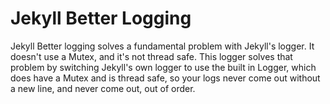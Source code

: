 # Jekyll Better Logging

Jekyll Better logging solves a fundamental problem with Jekyll's logger.  It doesn't use a Mutex, and it's not thread safe.  This logger solves that problem by switching Jekyll's own logger to use the built in Logger, which does have a Mutex and is thread safe, so your logs never come out without a new line, and never come out, out of order.
